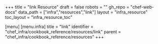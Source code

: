 +++
title = "link Resource"
draft = false
robots = ""
gh_repo = "chef-web-docs"
data_path = ["infra","resources","link"]
layout = "infra_resource"
toc_layout = "infra_resource_toc"

[menu]
  [menu.infra]
    title = "link"
    identifier = "chef_infra/cookbook_reference/resources/link"
    parent = "chef_infra/cookbook_reference/resources"
+++

<!-- The contents of this page are automatically generated from the link.yaml file in the data directory. -->
<!-- To suggest a change, edit the https://github.com/chef/chef/blob/main/lib/chef/resource/link.rb file
      and submit a pull request to the https://github.com/chef/chef repository. -->
